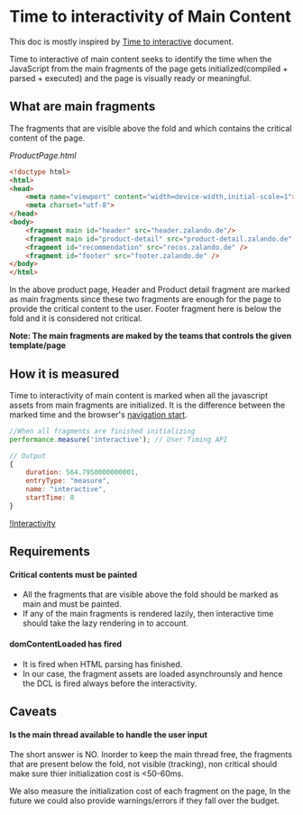 # Time to interactivity of Main Content

This doc is mostly inspired by [Time to interactive](https://docs.google.com/document/d/11sWqwdfd3u1TwyZhsc-fB2NcqMZ_59Kz4XKiivp1cIg/edit?pref=2&pli=1#) document.

Time to interactive of main content seeks to identify the time when the JavaScript from the main fragments of the page gets initialized(compiled + parsed + executed) and the page is visually ready or meaningful.

## What are main fragments

The fragments that are visible above the fold and which contains the critical content of the page.

*ProductPage.html*
```html
<!doctype html>
<html>
<head>
    <meta name="viewport" content="width=device-width,initial-scale=1">
    <meta charset="utf-8">
</head>
<body>
    <fragment main id="header" src="header.zalando.de"/>
    <fragment main id="product-detail" src="product-detail.zalando.de" />
    <fragment id="recommendation" src="recos.zalando.de" />
    <fragment id="footer" src="footer.zalando.de" />
</body>
</html>
```

In the above product page, Header and Product detail fragment are marked as main fragments since these two fragments are enough for the page to provide the critical content to the user. Footer fragment here is below the fold and it is considered not critical.

**Note: The main fragments are maked by the teams that controls the given template/page**

## How it is measured

Time to interactivity of main content is marked when all the javascript assets from main fragments are initialized. It is the difference between the marked time and the browser's [navigation start](https://w3c.github.io/navigation-timing/#dom-performancetiming-navigationstart).

```js
//When all fragments are finished initializing
performance.measure('interactive'); // User Timing API

// Output
{
    duration: 564.7950000000001,
    entryType: "measure",
    name: "interactive",
    startTime: 0
}
```
[!Interactivity](/doc/images/interactive-time.png)

## Requirements

#### Critical contents must be painted
+ All the fragments that are visible above the fold should be marked as main and must be painted.
+ If any of the main fragments is rendered lazily, then interactive time should take the lazy rendering in to account.

#### domContentLoaded has fired
+ It is fired when HTML parsing has finished.
+ In our case, the fragment assets are loaded asynchrounsly and hence the DCL is fired always before the interactivity.

## Caveats

#### Is the main thread available to handle the user input

The short answer is NO. Inorder to keep the main thread free, the fragments that are present below the fold, not visible (tracking), non critical should make sure thier initialization cost is <50-60ms.

We also measure the initialization cost of each fragment on the page, In the future we could also provide warnings/errors if they fall over the budget.

